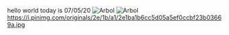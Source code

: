 hello world
today is 07/05/20
![Arbol](https://dam.ngenespanol.com/wp-content/uploads/2019/06/arbol-mas-alto-del-mundo.png)
![Arbol](https://dam.ngenespanol.com/wp-content/uploads/2019/06/arbol-mas-alto-del-mundo.png)
https://i.pinimg.com/originals/2e/1b/a1/2e1ba1b6cc5d05a5ef0ccbf23b03669a.jpg
